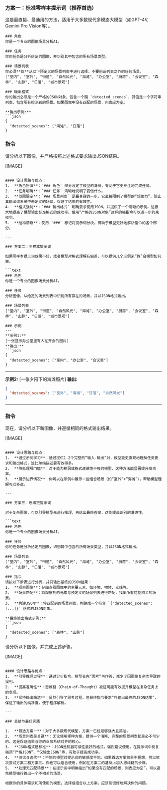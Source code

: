 ### 方案一：标准零样本提示词（推荐首选）

这是最直接、最通用的方法，适用于大多数现代多模态大模型（如GPT-4V, Gemini Pro Vision等）。

```text
### 角色
你是一个专业的图像场景分析AI。

### 任务
你的任务是分析给定的图像，并识别其中包含的所有场景类型。

### 场景列表
你必须**仅**从以下预定义的场景列表中进行选择，不要创造列表之外的任何场景。
["室内", "室外", "街道", "自然风光", "海滩", "办公室", "厨房", "会议室", "森林", "山脉", "日落", "城市景观"]

### 输出格式
你的输出必须是一个严格的JSON对象，包含一个键 `detected_scenes`，其值是一个字符串列表，包含所有检测到的场景。如果图像中没有匹配的场景，列表应为空。

**输出示例:**
```json
{
  "detected_scenes": ["海滩", "日落"]
}
```

### 指令
请分析以下图像，并严格按照上述格式要求输出JSON结果。

[IMAGE]
```

#### 设计思路与优点：
1.  **角色扮演**：`### 角色` 部分设定了模型的身份，有助于它更专注地完成任务。
2.  **任务明确**：`### 任务` 清晰地说明了要做什么。
3.  **范围限定**：`### 场景列表` 是最关键的一步。它直接限制了模型的“想象力”，防止其输出你系统中未定义的场景，保证了结果的有效性。
4.  **格式强制**：`### 输出格式` 明确要求使用JSON，并提供了一个清晰的示例。这极大地提高了模型输出标准格式的成功率。使用“严格的JSON对象”这样的强指令可以进一步约束模型。
5.  **结构清晰**：使用 `###` 标记将提示词分块，有助于模型更好地解析指令的各个部分。

---

### 方案二：少样本提示词

如果零样本提示词效果不佳，或者模型对格式理解有偏差，可以提供几个示例来“教”会模型如何做。

```text
### 角色
你是一个专业的图像场景分析AI。

### 任务
分析图像，从给定的场景列表中识别所有存在的场景，并以JSON格式输出。

### 场景列表
["室内", "室外", "街道", "自然风光", "海滩", "办公室", "厨房", "会议室", "森林", "山脉", "日落", "城市景观"]

### 示例
---
**示例1:**
[一张显示办公室里有人在开会的图片]
**输出:**
```json
{
  "detected_scenes": ["室内", "办公室", "会议室"]
}
```
---
**示例2:**
[一张夕阳下的海滩照片]
**输出:**
```json
{
  "detected_scenes": ["室外", "海滩", "日落", "自然风光"]
}
```
---

### 指令
现在，请分析以下新图像，并遵循相同的格式输出结果。

[IMAGE]
```

#### 设计思路与优点：
1.  **通过示例学习**：通过提供1-2个完整的“输入-输出”对，模型能更直观地理解任务要求和输出格式，这比单纯描述要有效得多。
2.  **降低理解门槛**：对于能力稍弱或格式遵循性不强的模型，这种方法能显著提升成功率。
3.  **展示边界情况**：你可以在示例中展示一些组合场景（如“室外”+“海滩”），帮助模型理解可以多选。

---

### 方案三：思维链提示词

对于复杂图像，可以引导模型先进行推理，再给出最终答案，这能提高识别的准确性。

```text
### 角色
你是一个专业的图像场景分析AI。

### 任务
你的任务是分析给定的图像，识别其中包含的所有场景类型，并以JSON格式输出。

### 场景列表
["室内", "室外", "街道", "自然风光", "海滩", "办公室", "厨房", "会议室", "森林", "山脉", "日落", "城市景观"]

### 指令
请按以下步骤进行分析，并只输出最终的JSON结果：
1.  **观察图像**：仔细查看图像中的主要元素，如环境、物体、光线等。
2.  **场景匹配**：将观察到的元素与预定义的场景列表进行匹配，找出所有可能相关的场景。
3.  **构建JSON**：将匹配到的场景列表，构建成一个符合 `{"detected_scenes": [...]}` 格式的JSON对象。

**最终输出格式示例:**
```json
{
  "detected_scenes": ["森林", "山脉"]
}
```

请分析以下图像，并完成上述步骤。

[IMAGE]
```

#### 设计思路与优点：
1.  **引导推理过程**：通过分步指令，模型会先“思考”再作答，减少了因图像复杂而导致的误判。
2.  **提高准确性**：思维链（Chain-of-Thought）被证明能有效提升模型在复杂任务上的表现。
3.  **保持输出简洁**：虽然引导了思考过程，但最终指令要求“只输出最终的JSON结果”，保证了输出的纯净度，便于程序解析。

---

### 总结与最佳实践

1.  **首选方案一**：对于大多数现代模型，方案一已经足够强大且简洁。
2.  **场景列表是关键**：无论使用哪种方案，提供一个清晰、完整的场景列表都是必不可少的。这是保证结果与你的业务系统对齐的核心。
3.  **JSON格式是标准**：JSON是机器可读性最好的格式，强烈建议使用。在提示词中反复强调“严格JSON”、“仅输出JSON”等，有助于提高成功率。
4.  **测试与迭代**：不同的模型对提示词的敏感度不同。如果首选方案效果不理想，可以依次尝试方案二和方案三。你也可以组合使用，例如在方案二的基础上加入思维链的步骤。
5.  **处理无匹配场景**：在提示词中明确指出“如果没有匹配的场景，列表应为空”，可以避免模型强行输出一个不相关的场景。

根据你的具体需求和所使用的模型，选择或组合以上方案，应该能很好地解决你的问题。

